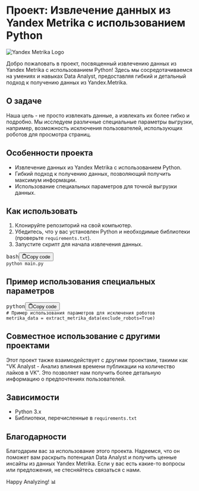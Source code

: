 # Проект: Извлечение данных из Yandex Metrika с использованием Python

![Yandex Metrika Logo](https://link_to_your_image.png/)

Добро пожаловать в проект, посвященный извлечению данных из Yandex Metrika с использованием Python! Здесь мы сосредотачиваемся на умениях и навыках Data Analyst, предоставляя гибкий и детальный подход к получению данных из Yandex.Metrika.

## О задаче

Наша цель - не просто извлекать данные, а извлекать их более гибко и подробно. Мы исследуем различные специальные параметры выгрузки, например, возможность исключения пользователей, использующих роботов для просмотра страниц.

## Особенности проекта

* Извлечение данных из Yandex Metrika с использованием Python.
* Гибкий подход к получению данных, позволяющий получить максимум информации.
* Использование специальных параметров для точной выгрузки данных.

## Как использовать

1. Клонируйте репозиторий на свой компьютер.
2. Убедитесь, что у вас установлен Python и необходимые библиотеки (проверьте `requirements.txt`).
3. Запустите скрипт для начала извлечения данных.

<pre><div class="bg-black rounded-md mb-4"><div class="flex items-center relative text-gray-200 bg-gray-800 px-4 py-2 text-xs font-sans justify-between rounded-t-md"><span>bash</span><button class="flex ml-auto gap-2"><svg stroke="currentColor" fill="none" stroke-width="2" viewBox="0 0 24 24" stroke-linecap="round" stroke-linejoin="round" class="icon-sm" height="1em" width="1em" xmlns="http://www.w3.org/2000/svg"><path d="M16 4h2a2 2 0 0 1 2 2v14a2 2 0 0 1-2 2H6a2 2 0 0 1-2-2V6a2 2 0 0 1 2-2h2"></path><rect x="8" y="2" width="8" height="4" rx="1" ry="1"></rect></svg>Copy code</button></div><div class="p-4 overflow-y-auto"><code class="!whitespace-pre hljs language-bash">python main.py
</code></div></div></pre>

## Пример использования специальных параметров

<pre><div class="bg-black rounded-md mb-4"><div class="flex items-center relative text-gray-200 bg-gray-800 px-4 py-2 text-xs font-sans justify-between rounded-t-md"><span>python</span><button class="flex ml-auto gap-2"><svg stroke="currentColor" fill="none" stroke-width="2" viewBox="0 0 24 24" stroke-linecap="round" stroke-linejoin="round" class="icon-sm" height="1em" width="1em" xmlns="http://www.w3.org/2000/svg"><path d="M16 4h2a2 2 0 0 1 2 2v14a2 2 0 0 1-2 2H6a2 2 0 0 1-2-2V6a2 2 0 0 1 2-2h2"></path><rect x="8" y="2" width="8" height="4" rx="1" ry="1"></rect></svg>Copy code</button></div><div class="p-4 overflow-y-auto"><code class="!whitespace-pre hljs language-python"># Пример использования параметров для исключения роботов
metrika_data = extract_metrika_data(exclude_robots=True)
</code></div></div></pre>

## Совместное использование с другими проектами

Этот проект также взаимодействует с другими проектами, такими как "VK Analyst - Анализ влияния времени публикации на количество лайков в VK". Это позволяет нам получить более детальную информацию о предпочтениях пользователей.

## Зависимости

* Python 3.x
* Библиотеки, перечисленные в `requirements.txt`

## Благодарности

Благодарим вас за использование этого проекта. Надеемся, что он поможет вам раскрыть потенциал Data Analyst и получить ценные инсайты из данных Yandex Metrika. Если у вас есть какие-то вопросы или предложения, не стесняйтесь связаться с нами.

Happy Analyzing! 📊
